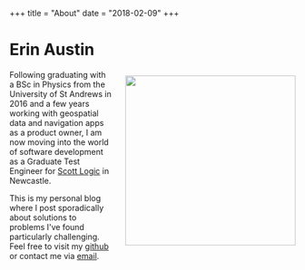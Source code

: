 +++
title = "About"
date = "2018-02-09"
+++

# Erin Austin
<img src="/images/erin.jpeg" align="right" width="300" style="padding-left:20px;padding-top:10px;padding-bottom:20px;"> Following graduating with a BSc in Physics from the University of St Andrews in 2016 and a few years working with geospatial data and navigation apps as a product owner, I am now moving into the world of software development as a Graduate Test Engineer for [Scott Logic](//https://www.scottlogic.com/) in Newcastle.

This is my personal blog where I post sporadically about solutions to problems I've found particularly challenging. Feel free to visit my [github](//github.com/ostens) or contact me via [email](mailto:erinjayaustin@gmail.com).